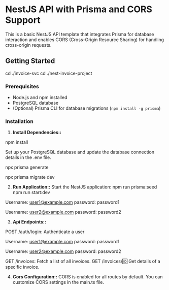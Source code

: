 # NestJS API with Prisma and CORS Support

This is a basic NestJS API template that integrates Prisma for database interaction and enables CORS (Cross-Origin Resource Sharing) for handling cross-origin requests.

## Getting Started

cd ./invoice-svc
cd ./nest-invoice-project

### Prerequisites

- Node.js and npm installed
- PostgreSQL database
- (Optional) Prisma CLI for database migrations (`npm install -g prisma`)

### Installation

1. **Install Dependencies::**

npm install

Set up your PostgreSQL database and update the database connection details in the .env file.

npx prisma generate

npx prisma migrate dev



2. **Run Application::**
Start the NestJS application:
npm run prisma:seed
npm run start:dev



Username: user1@example.com
password: password1

Username: user2@example.com
password: password2

3. **Api Endpoints::**

POST /auth/login: Authenticate a user

Username: user1@example.com
password: password1

Username: user2@example.com
password: password2

GET /invoices: Fetch a list of all invoices.
GET /invoices/:id: Get details of a specific invoice.


4. **Cors Configuration::**
CORS is enabled for all routes by default. You can customize CORS settings in the main.ts file.
